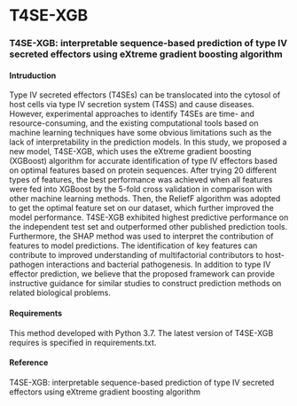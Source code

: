 # T4SE-XGB	

### T4SE-XGB: interpretable sequence-based prediction of type IV secreted effectors using eXtreme gradient boosting algorithm

#### Intruduction

Type IV secreted effectors (T4SEs) can be translocated into the cytosol of host cells via type IV secretion system (T4SS) and cause diseases. However, experimental approaches to identify T4SEs are time- and resource-consuming, and the existing computational tools based on machine learning techniques have some obvious limitations such as the lack of interpretability in the prediction models. In this study, we proposed a new model, T4SE-XGB, which uses the eXtreme gradient boosting (XGBoost) algorithm for accurate identification of type IV effectors based on optimal features based on protein sequences. After trying 20 different types of features, the best performance was achieved when all features were fed into XGBoost by the 5-fold cross validation in comparison with other machine learning methods. Then, the ReliefF algorithm was adopted to get the optimal feature set on our dataset, which further improved the model performance. T4SE-XGB exhibited highest predictive performance on the independent test set and outperformed other published prediction tools. Furthermore, the SHAP method was used to interpret the contribution of features to model predictions. The identification of key features can contribute to improved understanding of multifactorial contributors to host-pathogen interactions and bacterial pathogenesis. In addition to type IV effector prediction, we believe that the proposed framework can provide instructive guidance for similar studies to construct prediction methods on related biological problems.

#### Requirements

This method developed with Python 3.7. The latest version of T4SE-XGB requires is specified in requirements.txt. 

#### Reference

T4SE-XGB: interpretable sequence-based prediction of type IV secreted effectors using eXtreme gradient boosting algorithm
